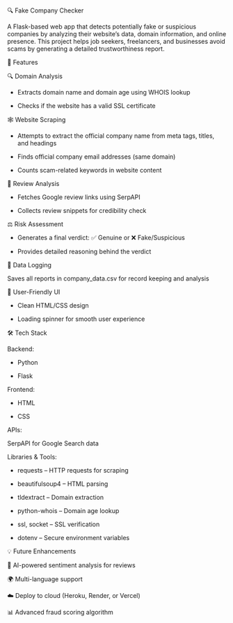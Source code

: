 🔍 Fake Company Checker

A Flask-based web app that detects potentially fake or suspicious companies by analyzing their website’s data, domain information, and online presence.
This project helps job seekers, freelancers, and businesses avoid scams by generating a detailed trustworthiness report.







🚀 Features

🔍 Domain Analysis

* Extracts domain name and domain age using WHOIS lookup

* Checks if the website has a valid SSL certificate

🕸 Website Scraping

* Attempts to extract the official company name from meta tags, titles, and headings

* Finds official company email addresses (same domain)

* Counts scam-related keywords in website content

💬 Review Analysis

* Fetches Google review links using SerpAPI

* Collects review snippets for credibility check

⚖️ Risk Assessment

* Generates a final verdict: ✅ Genuine or ❌ Fake/Suspicious

* Provides detailed reasoning behind the verdict

📝 Data Logging

Saves all reports in company_data.csv for record keeping and analysis

🎨 User-Friendly UI

* Clean HTML/CSS design

* Loading spinner for smooth user experience

🛠️ Tech Stack

Backend:

* Python

* Flask

Frontend:

* HTML

* CSS

APIs:

SerpAPI for Google Search data

Libraries & Tools:

* requests – HTTP requests for scraping

* beautifulsoup4 – HTML parsing

* tldextract – Domain extraction

* python-whois – Domain age lookup

* ssl, socket – SSL verification

* dotenv – Secure environment variables





💡 Future Enhancements

🤖 AI-powered sentiment analysis for reviews

🌍 Multi-language support

☁️ Deploy to cloud (Heroku, Render, or Vercel)

📊 Advanced fraud scoring algorithm
